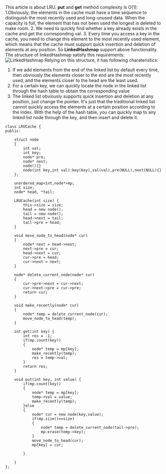 This article is about LRU.
**put** and **get** method complexity is O(1):
1.Obviously, the elements in the cache must have a time sequence to distinguish the most recently used and long-unused data. 
When the capacity is full, the element that has not been used the longest is deleted to make room.
2. We need to quickly find whether a key already exists in the cache and get the corresponding val.
3. Every time you access a key in the cache, you need to change this element to the most recently used element, 
which means that the cache must support quick insertion and deletion of elements at any position.
So **LinkedHashmap** support above functionality.
The structure of linkedHashmap satisfy this requirements:
![LinkedHashmap](CPP_Knowledges/images/LinkedHashmap.jpg)
Relying on this structure, it has following charateristics:
1. If we add elements from the end of the linked list by default every time, then obviously the elements 
closer to the end are the most recently used, and the elements closer to the head are the least used.
2. For a certain key, we can quickly locate the node in the linked list through the hash table to obtain the corresponding value
3. The linked list obviously supports quick insertion and deletion at any position, just change the pointer. 
It's just that the traditional linked list cannot quickly access the elements at a certain position according to the index. 
With the help of the hash table, you can quickly map to any linked list node through the key, and then insert and delete it.

```
class LRUCache {
public:
    
    struct node
    {
        int val;
        int key;
        node* pre;
        node* next;
        node(){}
        node(int key,int val):key(key),val(val),pre(NULL),next(NULL){}       
    };
    
    unordered_map<int,node*>mp;
    int size;
    node* head, *tail;
    
    LRUCache(int size) {
        this->size = size;
        head = new node();
        tail = new node();
        head->next = tail;
        tail->pre = head;
    }
    
    void move_node_to_head(node* cur)
    {
        node* next = head->next;
        next->pre = cur;
        head->next = cur;
        cur->pre = head;
        cur->next = next;
    }
    
    node* delete_current_node(node* cur)
    {
        cur->pre->next = cur->next;
        cur->next->pre = cur->pre;
        return cur;
    }
    
    void make_recently(node* cur)
    {
        node* temp = delete_current_node(cur);
        move_node_to_head(temp);
    }
    
    int get(int key) {
        int res = -1;
        if(mp.count(key))
        {
            node* temp = mp[key];
            make_recently(temp);
            res = temp->val;
        }
        return res;
    }
    
    void put(int key, int value) {
        if(mp.count(key))
        {
            node* temp = mp[key];
            temp->val = value;
            make_recently(temp);
        }else
        {   
            node* cur = new node(key,value);
            if(mp.size()==size)
            {
                node* temp = delete_current_node(tail->pre);
                mp.erase(temp->key);
            }
            move_node_to_head(cur);
            mp[key] = cur;
           
        }
        
    }
};
```